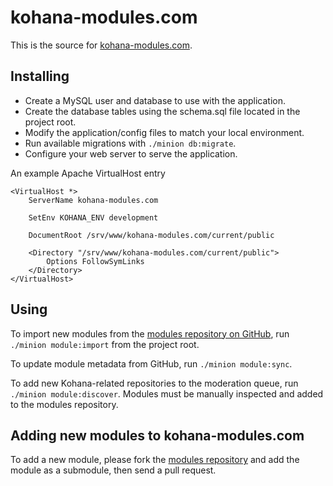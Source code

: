 # kohana-modules.com

This is the source for [kohana-modules.com](http://kohana-modules.com).

## Installing

* Create a MySQL user and database to use with the application.
* Create the database tables using the schema.sql file located in the project root.
* Modify the application/config files to match your local environment.
* Run available migrations with `./minion db:migrate`.
* Configure your web server to serve the application.

An example Apache VirtualHost entry

    <VirtualHost *>
    	ServerName kohana-modules.com

    	SetEnv KOHANA_ENV development

    	DocumentRoot /srv/www/kohana-modules.com/current/public

    	<Directory "/srv/www/kohana-modules.com/current/public">
    		Options FollowSymLinks
    	</Directory>
    </VirtualHost>

## Using

To import new modules from the [modules repository on GitHub](https://github.com/ahutchings/kohana-modules),
run `./minion module:import` from the project root.

To update module metadata from GitHub, run `./minion module:sync`.

To add new Kohana-related repositories to the moderation queue, run `./minion module:discover`.
Modules must be manually inspected and added to the modules repository.

## Adding new modules to kohana-modules.com

To add a new module, please fork the [modules repository](https://github.com/ahutchings/kohana-modules)
and add the module as a submodule, then send a pull request.
